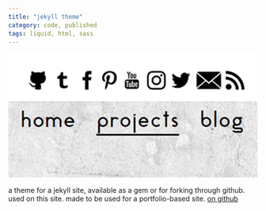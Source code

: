 ```yaml
---
title: "jekyll theme"
category: code, published
tags: liquid, html, sass
---
```


[![alt theme image][ref-image]][github-link]

a theme for a jekyll site, available as a gem or for forking through github.
used on this site. made to be used for a portfolio-based site.
[on github][github-link]

[github-link]: https://github.com/theuggla/lysande-jekyll-theme
[ref-image]: ../assets/projects/images/jekylltheme.png

